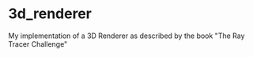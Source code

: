 # 3d_renderer
My implementation of a 3D Renderer as described by the book "The Ray Tracer Challenge"
